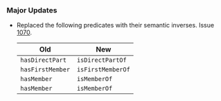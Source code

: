 ### Major Updates

- Replaced the following predicates with their semantic inverses. Issue [1070](https://github.com/semanticarts/gist/issues/1070).
  
    | Old | New |
    | --------- | ------- |
    | `hasDirectPart` | `isDirectPartOf`|
    |`hasFirstMember` | `isFirstMemberOf`|
    |`hasMember` | `isMemberOf`|
    |`hasMember` | `isMemberOf`|
